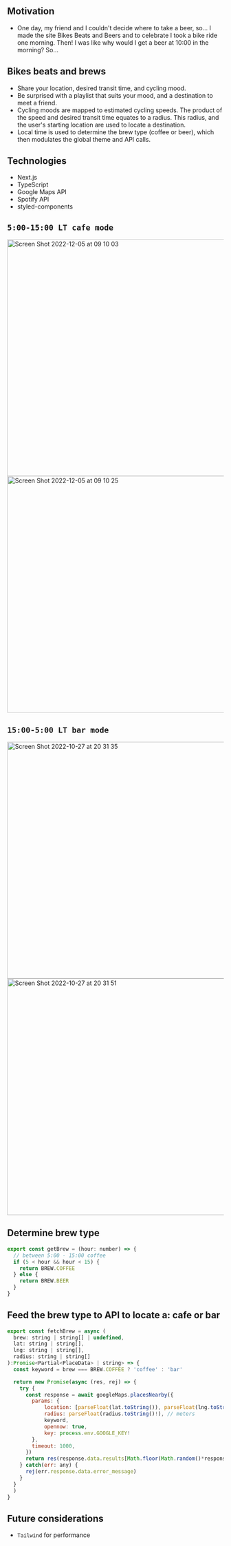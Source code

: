 ## Motivation
- One day, my friend and I couldn't decide where to take a beer, so... I made the site Bikes Beats and Beers and to celebrate I took a bike ride one morning. Then! I was like why would I get a beer at 10:00 in the morning? So...

## Bikes beats and brews
- Share your location, desired transit time, and cycling mood.
- Be surprised with a playlist that suits your mood, and a destination to meet a friend.
- Cycling moods are mapped to estimated cycling speeds. The product of the speed and desired transit time equates to a radius. This radius, and the user's starting location are used to locate a destination.
- Local time is used to determine the brew type (coffee or beer), which then modulates the global theme and API calls.

## Technologies
- Next.js
- TypeScript
- Google Maps API
- Spotify API
- styled-components

## `5:00-15:00 LT cafe mode`
<img width="550" alt="Screen Shot 2022-12-05 at 09 10 03 " src="https://user-images.githubusercontent.com/112890821/205657447-9ef2b4d9-2c2c-45c8-970c-b77a835196bd.png">
<img width="550" alt="Screen Shot 2022-12-05 at 09 10 25 " src="https://user-images.githubusercontent.com/112890821/205657477-c2a1d925-ca15-4135-b031-05e9084ce1e4.png">

## `15:00-5:00 LT bar mode`
<img width="550" alt="Screen Shot 2022-10-27 at 20 31 35 " src="https://user-images.githubusercontent.com/112890821/198422126-81eb4b55-cd08-412f-8655-53a425c2817f.png">
<img width="550" alt="Screen Shot 2022-10-27 at 20 31 51 " src="https://user-images.githubusercontent.com/112890821/198422138-44dade1b-b9fa-4360-bd62-bfc9c41c9d76.png">

## Determine brew type
```javascript
export const getBrew = (hour: number) => {
  // between 5:00 - 15:00 coffee
  if (5 < hour && hour < 15) {
    return BREW.COFFEE
  } else {
    return BREW.BEER
  }
}
```

## Feed the brew type to API to locate a: cafe or bar
```javascript
export const fetchBrew = async (
  brew: string | string[] | undefined,
  lat: string | string[],
  lng: string | string[],
  radius: string | string[]
):Promise<Partial<PlaceData> | string> => {
  const keyword = brew === BREW.COFFEE ? 'coffee' : 'bar'

  return new Promise(async (res, rej) => {
    try {
      const response = await googleMaps.placesNearby({
        params: {
            location: [parseFloat(lat.toString()), parseFloat(lng.toString())],
            radius: parseFloat(radius.toString()!), // meters
            keyword,
            opennow: true,
            key: process.env.GOOGLE_KEY!
        },
        timeout: 1000,
      })
      return res(response.data.results[Math.floor(Math.random()*response.data.results.length)])  
    } catch(err: any) {
      rej(err.response.data.error_message)
    }
  }
  )
}
```

## Future considerations
- `Tailwind` for performance
